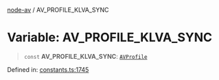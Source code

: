 [node-av](../globals.md) / AV\_PROFILE\_KLVA\_SYNC

# Variable: AV\_PROFILE\_KLVA\_SYNC

> `const` **AV\_PROFILE\_KLVA\_SYNC**: [`AVProfile`](../type-aliases/AVProfile.md)

Defined in: [constants.ts:1745](https://github.com/seydx/av/blob/f8631fc881b394300b1479f511d55cf1c370a87f/src/constants/constants.ts#L1745)
